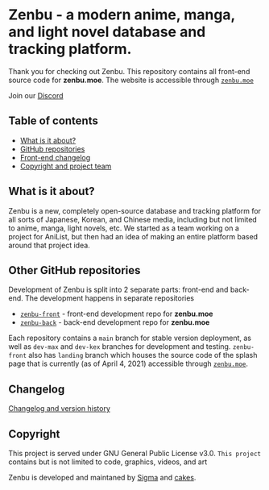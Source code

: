 # Zenbu - a modern anime, manga, and light novel database and tracking platform.

Thank you for checking out Zenbu. This repository contains all front-end source code for __zenbu.moe__.
The website is accessible through [`zenbu.moe`](https://zenbu.moe)

Join our [Discord](https://discord.gg/mVpKe4y)

## Table of contents

- [What is it about?](https://github.com/zenbu-moe/zenbu-front#what-is-it-about)
- [GitHub repositories](https://github.com/zenbu-moe/zenbu-front/tree/main#other-github-repositories)
- [Front-end changelog](https://github.com/zenbu-moe/zenbu-front/tree/main#changelog)
- [Copyright and project team](https://github.com/zenbu-moe/zenbu-front/tree/main#copyright)

## What is it about?

Zenbu is a new, completely open-source database and tracking platform for all sorts of Japanese, Korean, and Chinese media, including but not limited to anime, manga, light novels, etc. We started as a team working on a project for AniList, but then had an idea of making an entire platform based around that project idea.

## Other GitHub repositories

Development of Zenbu is split into 2 separate parts: front-end and back-end. The development happens in separate repositories

- [`zenbu-front`](https://github.com/zenbu-moe/zenbu-front/) - front-end development repo for __zenbu.moe__
- [`zenbu-back`](https://github.com/zenbu-moe/zenbu-back/) - back-end development repo for __zenbu.moe__

Each repository contains a `main` branch for stable version deployment, as well as `dev-max` and `dev-kex` branches for development and testing. `zenbu-front` also has `landing` branch which houses the source code of the splash page that is currently (as of April 4, 2021) accessible through [`zenbu.moe`](https://zenbu.moe).

## Changelog

[Changelog and version history](https://github.com/zenbu-moe/zenbu-front/blob/main/CHANGELOG.md)

## Copyright

This project is served under GNU General Public License v3.0. 
`This project` contains but is not limited to code, graphics, videos, and art

Zenbu is developed and maintaned by [Sigma](https://github.com/dizzyatlovich) and [cakes](https://github.com/Kex1016).
